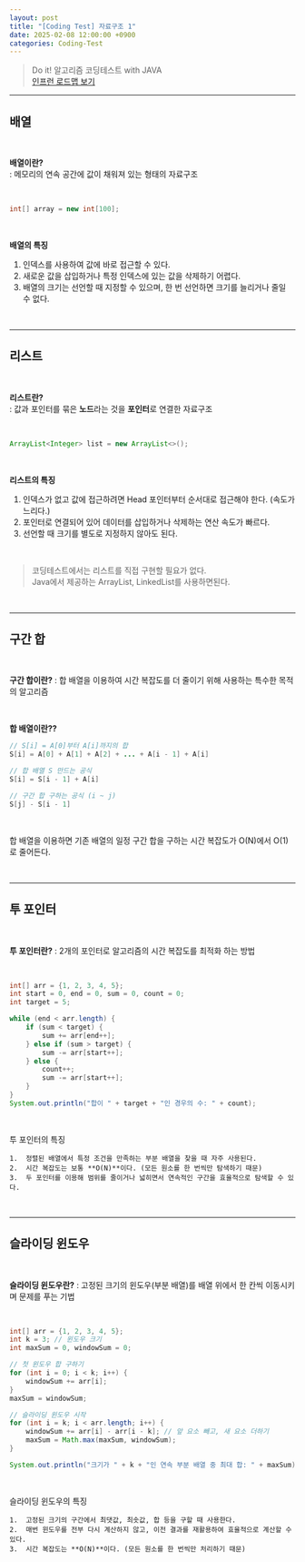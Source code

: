 ```yaml
---
layout: post
title: "[Coding Test] 자료구조 1"
date: 2025-02-08 12:00:00 +0900
categories: Coding-Test
---
```



> Do it! 알고리즘 코딩테스트 with JAVA <br>
> [인프런 로드맵 보기](https://www.inflearn.com/roadmaps/6437) <br>

---

## 배열

<br>

**배열이란?**<br>
: 메모리의 연속 공간에 값이 채워져 있는 형태의 자료구조

<br>

~~~java
int[] array = new int[100];
~~~

<br>

**배열의 특징**

1. 인덱스를 사용하여 값에 바로 접근할 수 있다.<br>
2. 새로운 값을 삽입하거나 특정 인덱스에 있는 값을 삭제하기 어렵다.<br>
3. 배열의 크기는 선언할 때 지정할 수 있으며, 한 번 선언하면 크기를 늘리거나 줄일 수 없다. <br>

<br>

---

## 리스트

<br>

**리스트란?**<br>
: 값과 포인터를 묶은 **노드**라는 것을 **포인터**로 연결한 자료구조

<br>

~~~java
ArrayList<Integer> list = new ArrayList<>();
~~~

<br>

**리스트의 특징**
1. 인덱스가 없고 값에 접근하려면 Head 포인터부터 순서대로 접근해야 한다. (속도가 느리다.)
2. 포인터로 연결되어 있어 데이터를 삽입하거나 삭제하는 연산 속도가 빠르다. 
3. 선언할 때 크기를 별도로 지정하지 않아도 된다. 

<br>

> 코딩테스트에서는 리스트를 직접 구현할 필요가 없다. <br>
> Java에서 제공하는 ArrayList, LinkedList를 사용하면된다.<br> 

<br>

---

## 구간 합

<br>

**구간 합이란?**
: 합 배열을 이용하여 시간 복잡도를 더 줄이기 위해 사용하는 특수한 목적의 알고리즘

<br>

**합 배열이란??**

```java
// S[i] = A[0]부터 A[i]까지의 합
S[i] = A[0] + A[1] + A[2] + ... + A[i - 1] + A[i] 

// 합 배열 S 만드는 공식
S[i] = S[i - 1] + A[i] 

// 구간 합 구하는 공식 (i ~ j)
S[j] - S[i - 1]
```

<br>

합 배열을 이용하면 기존 배열의 일정 구간 합을 구하는 시간 복잡도가 O(N)에서 O(1)로 줄어든다. 

<br>

---

## 투 포인터

<br>

**투 포인터란?**
: 2개의 포인터로 알고리즘의 시간 복잡도를 최적화 하는 방법

<br>

~~~java
int[] arr = {1, 2, 3, 4, 5};
int start = 0, end = 0, sum = 0, count = 0;
int target = 5;

while (end < arr.length) {
    if (sum < target) {
        sum += arr[end++];
    } else if (sum > target) {
        sum -= arr[start++];
    } else {
        count++;
        sum -= arr[start++];
    }
}
System.out.println("합이 " + target + "인 경우의 수: " + count);
~~~

<br>

투 포인터의 특징

	1.	정렬된 배열에서 특정 조건을 만족하는 부분 배열을 찾을 때 자주 사용된다.
	2.	시간 복잡도는 보통 **O(N)**이다. (모든 원소를 한 번씩만 탐색하기 때문)
	3.	두 포인터를 이용해 범위를 줄이거나 넓히면서 연속적인 구간을 효율적으로 탐색할 수 있다.

<br>

---

## 슬라이딩 윈도우

<br>

**슬라이딩 윈도우란?**
: 고정된 크기의 윈도우(부분 배열)를 배열 위에서 한 칸씩 이동시키며 문제를 푸는 기법

<br>

~~~java
int[] arr = {1, 2, 3, 4, 5};
int k = 3; // 윈도우 크기
int maxSum = 0, windowSum = 0;

// 첫 윈도우 합 구하기
for (int i = 0; i < k; i++) {
    windowSum += arr[i];
}
maxSum = windowSum;

// 슬라이딩 윈도우 시작
for (int i = k; i < arr.length; i++) {
    windowSum += arr[i] - arr[i - k]; // 앞 요소 빼고, 새 요소 더하기
    maxSum = Math.max(maxSum, windowSum);
}

System.out.println("크기가 " + k + "인 연속 부분 배열 중 최대 합: " + maxSum);
~~~

<br>

슬라이딩 윈도우의 특징

	1.	고정된 크기의 구간에서 최댓값, 최솟값, 합 등을 구할 때 사용한다.
	2.	매번 윈도우를 전부 다시 계산하지 않고, 이전 결과를 재활용하여 효율적으로 계산할 수 있다.
	3.	시간 복잡도는 **O(N)**이다. (모든 원소를 한 번씩만 처리하기 때문)